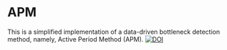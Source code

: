 # APM
This is a simplified implementation of a data-driven bottleneck detection method, namely, Active Period Method (APM). 
[![DOI](https://zenodo.org/badge/664727811.svg)](https://zenodo.org/badge/latestdoi/664727811)
